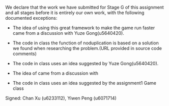 We declare that the work we have submitted for Stage G of this assignment and all stages before it is entirely our own work, with the following documented exceptions:

* The idea of using this great framework to make the game run faster came from a discussion with Yuze Gong(u5640420).

* The code in class <StepsGame> the function of noduplication  is based on a solution we found when researching the problem.(URL provided in source code comments)

* The code in class <GameBoard> uses an idea suggested by Yuze Gong(u5640420).
  
*  The idea of <fix the piece on to peg> came from a discussion with <Hengrui Wang u6202156>

* The code in class <DraggablePiece> uses an idea suggested by the assignment1 Game class

Signed: Chan Xu (u6233112), Yiwen Peng (u6071714)
